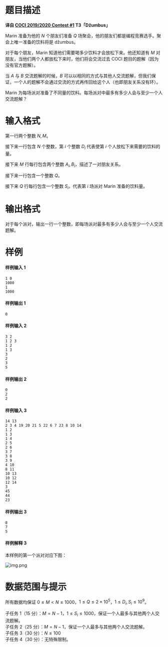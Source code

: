 
# 题目描述

**译自 [COCI 2019/2020 Contest #1](http://hsin.hr/coci/contest1_tasks.pdf) T3「Džumbus」**

Marin 准备为他的 $N$ 个朋友们准备 $Q$ 场聚会，他的朋友们都是编程竞赛选手。聚会上唯一准备的饮料将是 džumbus。

对于每个朋友，Marin 知道他们需要喝多少饮料才会放松下来。他还知道有 $M$ 对朋友，当他们两个人都放松下来时，他们将会交流过去 COCI 题目的题解（因为没有官方题解）。

当 $A$ 与 $B$ 交流题解的时候，$B$ 可以以相同的方式与其他人交流题解，但我们保证，一个人的题解不会通过交流的方式再传回给这个人（也即朋友关系没有环）。

Marin 为每场派对准备了不同量的饮料。每场派对中最多有多少人会与至少一个人交流题解？

# 输入格式

第一行两个整数 $N,M$。

接下来一行包含 $N$ 个整数，第 $i$ 个整数 $D_i$ 代表使第 $i$ 个人放松下来需要的饮料的量。

接下来 $M$ 行每行包含两个整数 $A_i,B_i$，描述了一对朋友关系。

接下来一行包含一个整数 $Q$。

接下来 $Q$ 行每行包含一个整数 $S_i$，代表第 $i$ 场派对 Marin 准备的饮料量。

# 输出格式

对于每个派对，输出一行一个整数，即每场派对最多有多少人会与至少一个人交流题解。

# 样例

#### 样例输入 1
```plain
1 0
1000
1
1000
```

#### 样例输出 1
```plain
0
```

#### 样例输入 2
```plain
3 2
1 2 3
1 2
1 3
3
2
3
5
```

#### 样例输出 2
```plain
0
2
2
```

#### 样例输入 3
```plain
14 13
2 3 4 19 20 21 5 22 6 7 23 8 10 14
1 2
1 3
1 4
2 5
2 6
3 7
3 8
3 9
4 10
8 11
10 13
10 12
12 14
3
45
44
23
```

#### 样例输出 3
```plain
8
7
5
```

#### 样例解释 3
本样例的第一个派对对应下图：

![img.png](/source/loj/3229/img/aHR0cHM6Ly9sb2otaW1nLnVweXVuLm1lbmNpLm1lbXNldDAuY24vMjAxOS8xMi8yNi81ZTA0ZDBkN2EzOTMwLnBuZw==.png)

# 数据范围与提示

所有数据均保证 $0 \leq M < N \leq 1000$，$1 \leq Q \leq 2 \times 10^5$，$1 \leq D_i,S_i \leq 10^9$。

子任务 1（15 分）：$M=N-1$，$1 \leq S_i \leq 1000$，保证一个人最多与其他两个人交流题解。  
子任务 2（25 分）：$M=N-1$，保证一个人最多与其他两个人交流题解。  
子任务 3（30 分）：$N \leq 100$  
子任务 4（30 分）：无特殊限制。

